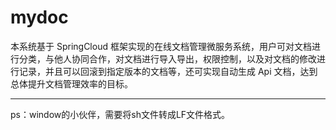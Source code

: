 # mydoc
本系统基于 SpringCloud 框架实现的在线文档管理微服务系统，用户可对文档进行分类，与他人协同合作，对文档进行导入导出，权限控制，以及对文档的修改进行记录，并且可以回滚到指定版本的文档等，还可实现自动生成 Api 文档，达到总体提升文档管理效率的目标。

---

ps：window的小伙伴，需要将sh文件转成LF文件格式。